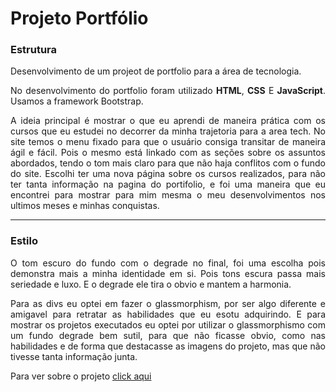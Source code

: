 # Projeto Portfólio

### Estrutura

<p> Desenvolvimento de um projeot de portfolio para a área de tecnologia.</p>

<p Align="justify"> No desenvolvimento do portfolio foram utilizado <b>HTML</b>, <b>CSS</b> E <b>JavaScript</b>. Usamos a framework Bootstrap.</p>
<p Align="justify">A ideia principal é mostrar o que eu aprendi de maneira prática com os cursos que eu estudei no decorrer da minha trajetoria para a area tech. 
 No site temos o menu fixado para que o usuário consiga transitar de maneira ágil e fácil. Pois o mesmo está linkado com as seções sobre os assuntos abordados, tendo o tom mais claro para que não haja conflitos com o fundo do site.
 Escolhi ter uma nova página sobre os cursos realizados, para não ter tanta informação na pagina do portifolio, e foi uma maneira que eu encontrei para mostrar para mim mesma o meu desenvolvimentos nos ultimos meses e minhas conquistas. 
 </p>
 <hr>
 
 ### Estilo
 
 <p Align="justify"> O tom escuro do fundo com o degrade no final, foi uma escolha pois demonstra mais a minha identidade em si. Pois tons escura passa mais seriedade e luxo.
  E o degrade ele tira o obvio e mantem a harmonia.</p>
 <p Align="justify"> Para as divs eu optei em fazer o glassmorphism, por ser algo diferente e amigavel para retratar as habilidades que eu esotu adquirindo.
 E para mostrar os projetos executados eu optei por utilizar o glassmorphismo com um fundo degrade bem sutil, para que não ficasse obvio, como nas habilidades e de forma que destacasse as imagens do projeto, mas que não tivesse tanta informação junta.</p>
 
 
 Para ver sobre o projeto <a href="https://stesilva16.github.io/stefanygracy/">click aqui</a>
